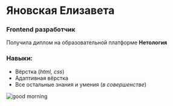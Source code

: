 # Яновская Елизавета
### Frontend разработчик

Получила диплом на образовательной платформе **Нетология**

### Навыки:
* Вёрстка (*html, css*)
* Адаптивная вёрстка 
* Все остальные знания и умения (*в совершенстве*)

![good morning](https://thumb.ac-illust.com/38/38b5a00146c9dcd17a766f779fe65db8_t.jpeg)